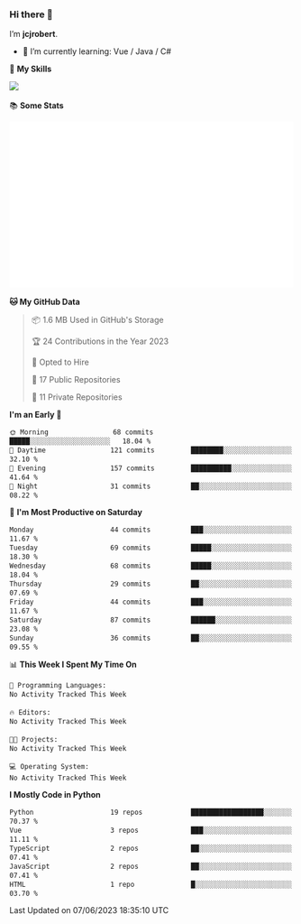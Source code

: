 ### Hi there 👋

I’m **jcjrobert**.

- 🌱 I’m currently learning: Vue / Java / C#

🌟 **My Skills**

![](https://img.shields.io/badge/-Python-3e74a2?style=flat-square&logo=Python&logoColor=fff)

📚 **Some Stats**

![](https://github.com/jcjrobert/github-stats/blob/master/generated/overview.svg)

<!--START_SECTION:waka-->
**🐱 My GitHub Data** 

> 📦 1.6 MB Used in GitHub's Storage 
 > 
> 🏆 24 Contributions in the Year 2023
 > 
> 💼 Opted to Hire
 > 
> 📜 17 Public Repositories 
 > 
> 🔑 11 Private Repositories 
 > 
**I'm an Early 🐤** 

```text
🌞 Morning                68 commits          █████░░░░░░░░░░░░░░░░░░░░   18.04 % 
🌆 Daytime                121 commits         ████████░░░░░░░░░░░░░░░░░   32.10 % 
🌃 Evening                157 commits         ██████████░░░░░░░░░░░░░░░   41.64 % 
🌙 Night                  31 commits          ██░░░░░░░░░░░░░░░░░░░░░░░   08.22 % 
```
📅 **I'm Most Productive on Saturday** 

```text
Monday                   44 commits          ███░░░░░░░░░░░░░░░░░░░░░░   11.67 % 
Tuesday                  69 commits          █████░░░░░░░░░░░░░░░░░░░░   18.30 % 
Wednesday                68 commits          █████░░░░░░░░░░░░░░░░░░░░   18.04 % 
Thursday                 29 commits          ██░░░░░░░░░░░░░░░░░░░░░░░   07.69 % 
Friday                   44 commits          ███░░░░░░░░░░░░░░░░░░░░░░   11.67 % 
Saturday                 87 commits          ██████░░░░░░░░░░░░░░░░░░░   23.08 % 
Sunday                   36 commits          ██░░░░░░░░░░░░░░░░░░░░░░░   09.55 % 
```


📊 **This Week I Spent My Time On** 

```text
💬 Programming Languages: 
No Activity Tracked This Week

🔥 Editors: 
No Activity Tracked This Week

🐱‍💻 Projects: 
No Activity Tracked This Week

💻 Operating System: 
No Activity Tracked This Week
```

**I Mostly Code in Python** 

```text
Python                   19 repos            ██████████████████░░░░░░░   70.37 % 
Vue                      3 repos             ███░░░░░░░░░░░░░░░░░░░░░░   11.11 % 
TypeScript               2 repos             ██░░░░░░░░░░░░░░░░░░░░░░░   07.41 % 
JavaScript               2 repos             ██░░░░░░░░░░░░░░░░░░░░░░░   07.41 % 
HTML                     1 repo              █░░░░░░░░░░░░░░░░░░░░░░░░   03.70 % 
```




 Last Updated on 07/06/2023 18:35:10 UTC
<!--END_SECTION:waka-->
